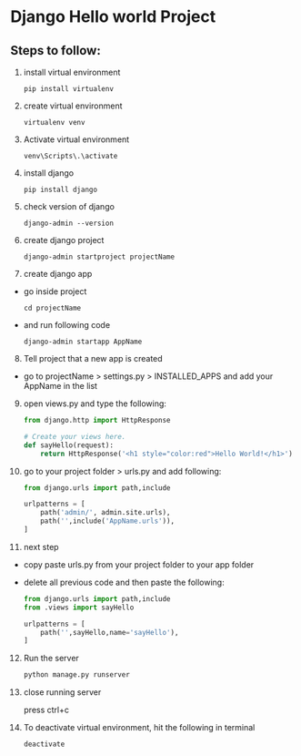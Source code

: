 # Django Hello world Project

## Steps to follow:

1. install virtual environment

    ```
    pip install virtualenv
    ```

2. create virtual environment

    ```
    virtualenv venv
    ```

3. Activate virtual environment

    ```
    venv\Scripts\.\activate
    ```

4. install django

    ```
    pip install django
    ```

5. check version of django

    ```
    django-admin --version
    ```

6. create django project

    ```
    django-admin startproject projectName
    ```

7. create django app

- go inside project 

    ```
    cd projectName
    ```

- and run following code

    ```
    django-admin startapp AppName
    ```

8. Tell project that a new app is created

- go to projectName > settings.py > INSTALLED_APPS and add your AppName in the list

9. open views.py and type the following:

    ```python
    from django.http import HttpResponse

    # Create your views here.
    def sayHello(request):
        return HttpResponse('<h1 style="color:red">Hello World!</h1>')
    ```

10. go to your project folder > urls.py and add following:

    ```py
    from django.urls import path,include

    urlpatterns = [
        path('admin/', admin.site.urls),
        path('',include('AppName.urls')),
    ]
    ```

11. next step

- copy paste urls.py from your project folder to your app folder
- delete all previous code and then paste the following:

    ```py
    from django.urls import path,include
    from .views import sayHello

    urlpatterns = [
        path('',sayHello,name='sayHello'),
    ]
    ```

12. Run the server

    ```py
    python manage.py runserver
    ```

13. close running server

    press ctrl+c

14. To deactivate virtual environment, hit the following in terminal

    ```
    deactivate
    ```
